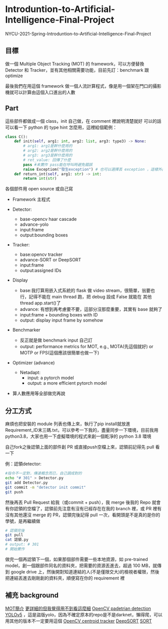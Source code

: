 # Introduntion-to-Artificial-Intelligence-Final-Project

NYCU-2021-Spring-Introduntion-to-Artificial-Intelligence-Final-Project

## 目標

做一個 Multiple Object Tracking (MOT) 的 framework，可以方便替換 Detector 和 Tracker，並有其他相關需要功能，目前先訂：benchmark 跟 optimize

最後我們在用這個 framework 做一個人流計算程式，像是用一個架在門口的攝影機就可以計算由這個入口進出的人數

## Part

這些部件都做成一個 class，init 自己做，在 comment 裡說明清楚就好
可以的話可以看一下 python 的 type hint 怎麼用，這裡給個範例：

``` python
class C():
    def init(self, arg1: int, arg2: list, arg3: type3) -> None:
        # arg1: arg1是幹什麼用的
        # arg2: arg2是幹什麼用的
        # arg3: arg3是幹什麼用的
        # ret_value: 回傳了什麼
        pass #未實作 pass能在呼叫時避免錯誤
        raise Exceptiom("發生exception") # 也可以選擇丟 exception ，這樣外面 call 的 func
    def return_int(self, arg1: str) -> int:
        return int(str)
```

各個部件用 open source 或自己寫

- Framework
    主程式

- Detector:
  - base-opencv haar cascade
  - advance-yolo
  - input:frame
  - output:bounding boxes

- Tracker:
  - base:opencv tracker
  - advance-SORT or DeepSORT
  - input:frame
  - output:assigned IDs

- Display
  - base:我打算用嵌入式系統的 flask 做 video stream，很簡單，翁要也行，記得不能在 main thread 跑，把 debug 設成 False 就能在 其他 thread app.start()了
  - advance: 有想到再考慮要不要，這部分沒那麼重要，其實有 base 就夠了
  - input:frame + bounding boxes with ID
  - output: display input frame by somehow

- Benchmarker
  - 反正就是做 benchmark input 自己訂
  - output: performance metrics for MOT, e.g., MOTA(先這個就好) or MOTP or FPS(這個應該很簡單也做一下)

- Optimizer (advance)
  - Netadapt:
    - input: a pytorch model
    - output: a more efficient pytorch model

- 算人數應用等全部做完再說

## 分工方式

麻煩也把安裝的 module 列表也傳上來，執行了pip install就放進Requirement_ID末三碼.txt，可以參考一下我的，盡量同步一下環境，目前我用 python3.8，大家也用一下虛擬環境的程式來創一個乾淨的 python 3.8 環境

自己fork之後認領上面的部件創 PR 或直接push空檔上來，認領前記得先 pull 看一下

例：認領detector:

``` bash
#指令不一定對，傳達概念而已，自己調成對的
echo "# 301" > Detector.py
git add Detector.py
git commit -m "detector init commit"
git push
```

然後再丟 Pull Request 給我（或commit + push），我 merge 後我的 Repo 就會有你認領的空檔了，認領前先注意有沒有已經存在在我的 branch 裡，或 PR 裡有沒有其他還沒 merge 的 PR，認領完後記得 pull 一次，看開頭是不是真的是你的學號，是再繼續做

``` bash
# 認領完後
git pull
cat 認領.py
# output: # 301
# 開始實作
```

做完一個再認領下一個，如果那個部件需要一些本地資源，如 pre-trained model，創一個跟部件同名的資料夾，把需要的資源丟進去，超過 100 MB，就傳到 google drive 上，然後開對知道連結的人(不是僅限交大)的檢視者權限，然後把連結丟進去剛剛創的資料夾，順便寫在你的 requirement 裡

## 補充 background

[MOT簡介](https://peaceful0907.medium.com/%E5%88%9D%E6%8E%A2%E7%89%A9%E4%BB%B6%E8%BF%BD%E8%B9%A4-multiple-object-tracking-mot-4f1b42e959f9)
[更詳細的但我覺得用不到看這麼細](https://www.zhihu.com/column/c_1102212337087401984)
[OpenCV padetrian detection](https://www.youtube.com/watch?v=LdlHEr6t45g)
[YOLOv5](https://github.com/ultralytics/yolov5) ，這是盜版yolo，因為不確定原本的repo是不是darknet，懶得爬，可以用其他的版本不一定要用這個
[OpenCV centroid tracker](https://www.youtube.com/watch?v=O3b8lVF93jU)
[DeepSORT](https://github.com/nwojke/deep_sort)
[SORT](https://github.com/abewley/sort)
